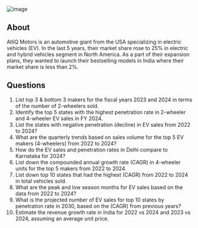![image](https://github.com/user-attachments/assets/7ba57129-0246-4fe5-a09c-e32c2372a107)
## About
AtliQ Motors is an automotive giant from the USA specializing in electric vehicles (EV). 
In the last 5 years, their market share rose to 25% in electric and hybrid vehicles segment in North America. 
As a part of their expansion plans, they wanted to launch their bestselling models in India where their market share is less than 2%.

## Questions
1. List top 3 & bottom 3 makers for the fiscal years 2023 and 2024 in terms of the number of 2-wheelers sold.
2. Identify the top 5 states with the highest penetration rate in 2-wheeler and 4-wheeler EV sales in FY 2024.
3. List the states with negative penetration (decline) in EV sales from 2022 to 2024?
4. What are the quarterly trends based on sales volume for the top 5 EV makers (4-wheelers) from 2022 to 2024?
5. How do the EV sales and penetration rates in Delhi compare to Karnataka for 2024?
6. List down the compounded annual growth rate (CAGR) in 4-wheeler units for the top 5 makers from 2022 to 2024.
7. List down top 10 states that had the highest (CAGR) from 2022 to 2024 in total vehicles sold.
8. What are the peak and low season months for EV sales based on the data from 2022 to 2024?
9. What is the projected number of EV sales for top 10 states by penetration rate in 2030, based on the (CAGR) from previous years?
10. Estimate the revenue growth rate in India for 2022 vs 2024 and 2023 vs 2024, assuming an average unit price.
